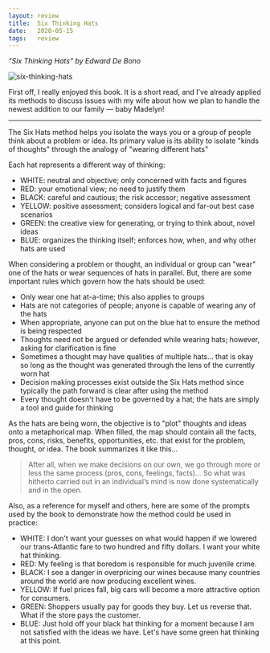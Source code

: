 ```yaml
---
layout: review
title:  Six Thinking Hats
date:   2020-05-15
tags:   review
---
```


_"Six Thinking Hats" by Edward De Bono_

![six-thinking-hats](https://s3.us-east-2.amazonaws.com/jarrodparkes.com/six-thinking-hats.png "Six Thinking Hats")

First off, I really enjoyed this book. It is a short read, and I’ve already applied its methods to discuss issues with my wife about how we plan to handle the newest addition to our family — baby Madelyn!

---

The Six Hats method helps you isolate the ways you or a group of people think about a problem or idea. Its primary value is its ability to isolate "kinds of thoughts" through the analogy of "wearing different hats"

Each hat represents a different way of thinking:

- WHITE: neutral and objective; only concerned with facts and figures
- RED: your emotional view; no need to justify them
- BLACK: careful and cautious; the risk accessor; negative assessment
- YELLOW: positive assessment; considers logical and far-out best case scenarios
- GREEN: the creative view for generating, or trying to think about, novel ideas
- BLUE: organizes the thinking itself; enforces how, when, and why other hats are used

When considering a problem or thought, an individual or group can "wear" one of the hats or wear sequences of hats in parallel. But, there are some important rules which govern how the hats should be used:

- Only wear one hat at-a-time; this also applies to groups
- Hats are not categories of people; anyone is capable of wearing any of the hats
- When appropriate, anyone can put on the blue hat to ensure the method is being respected
- Thoughts need not be argued or defended while wearing hats; however, asking for clarification is fine
- Sometimes a thought may have qualities of multiple hats… that is okay so long as the thought was generated through the lens of the currently worn hat
- Decision making processes exist outside the Six Hats method since typically the path forward is clear after using the method
- Every thought doesn't have to be governed by a hat; the hats are simply a tool and guide for thinking

As the hats are being worn, the objective is to "plot" thoughts and ideas onto a metaphorical map. When filled, the map should contain all the facts, pros, cons, risks, benefits, opportunities, etc. that exist for the problem, thought, or idea. The book summarizes it like this…

> After all, when we make decisions on our own, we go through more or less the same process (pros, cons, feelings, facts)… So what was hitherto carried out in an individual’s mind is now done systematically and in the open.

Also, as a reference for myself and others, here are some of the prompts used by the book to demonstrate how the method could be used in practice:

- WHITE: I don't want your guesses on what would happen if we lowered our trans-Atlantic fare to two hundred and fifty dollars. I want your white hat thinking.
- RED: My feeling is that boredom is responsible for much juvenile crime.
- BLACK: I see a danger in overpricing our wines because many countries around the world are now producing excellent wines.
- YELLOW: If fuel prices fall, big cars will become a more attractive option for consumers.
- GREEN: Shoppers usually pay for goods they buy. Let us reverse that. What if the store pays the customer.
- BLUE: Just hold off your black hat thinking for a moment because I am not satisfied with the ideas we have. Let's have some green hat thinking at this point.
